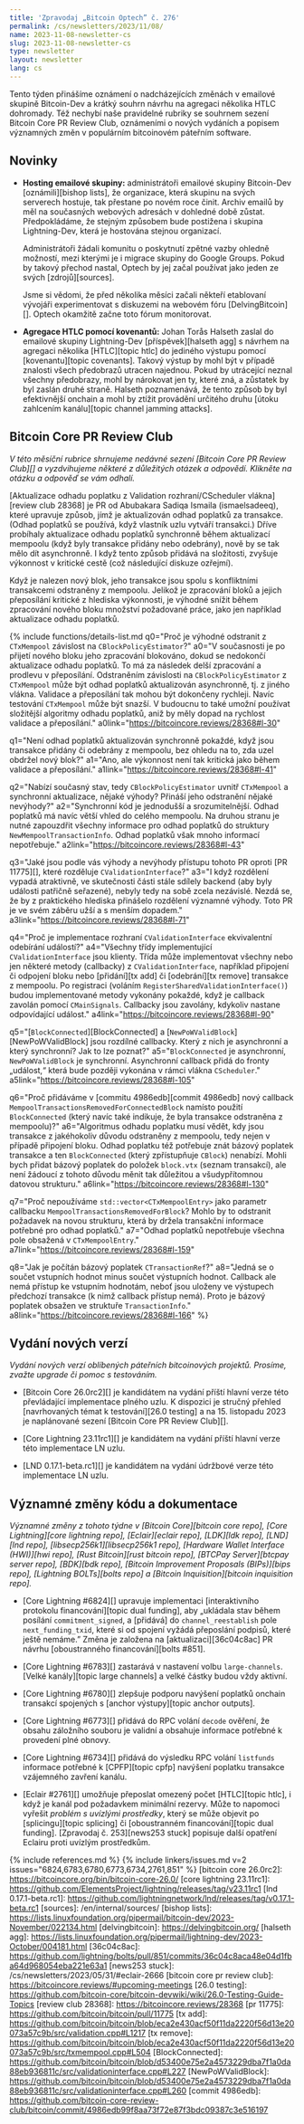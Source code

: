 ```yaml
---
title: 'Zpravodaj „Bitcoin Optech” č. 276'
permalink: /cs/newsletters/2023/11/08/
name: 2023-11-08-newsletter-cs
slug: 2023-11-08-newsletter-cs
type: newsletter
layout: newsletter
lang: cs
---
```

Tento týden přinášíme oznámení o nadcházejících změnách v emailové skupině
Bitcoin-Dev a krátký souhrn návrhu na agregaci několika HTLC dohromady. Též
nechybí naše pravidelné rubriky se souhrnem sezení Bitcoin Core PR Review Club,
oznámeními o nových vydáních a popisem významných změn v populárním
bitcoinovém páteřním software.

## Novinky

- **Hosting emailové skupiny:** administrátoři emailové skupiny Bitcoin-Dev
  [oznámili][bishop lists], že organizace, která skupinu na svých serverech
  hostuje, tak přestane po novém roce činit. Archiv emailů by měl na současných
  webových adresách v dohledné době zůstat. Předpokládáme, že stejným
  způsobem bude postižena i skupina Lightning-Dev, která je hostována
  stejnou organizací.

  Administrátoři žádali komunitu o poskytnutí zpětné vazby ohledně možností,
  mezi kterými je i migrace skupiny do Google Groups. Pokud by takový
  přechod nastal, Optech by jej začal používat jako jeden ze svých
  [zdrojů][sources].

  Jsme si vědomi, že před několika měsíci začali někteří etablovaní vývojáři
  experimentovat s diskuzemi na webovém fóru [DelvingBitcoin][]. Optech okamžitě
  začne toto fórum monitorovat.

- **Agregace HTLC pomocí kovenantů:** Johan Torås Halseth zaslal do emailové
  skupiny Lightning-Dev [příspěvek][halseth agg] s návrhem na agregaci několika
  [HTLC][topic htlc] do jediného výstupu pomocí [kovenantu][topic covenants].
  Takový výstup by mohl být v případě znalosti všech předobrazů utracen najednou.
  Pokud by utrácející neznal všechny předobrazy, mohl by nárokovat jen ty, které
  zná, a zůstatek by byl zaslán druhé straně. Halseth poznamenává, že tento
  způsob by byl efektivnější onchain a mohl by ztížit provádění určitého druhu
  [útoku zahlcením kanálu][topic channel jamming attacks].

## Bitcoin Core PR Review Club

*V této měsíční rubrice shrnujeme nedávné sezení [Bitcoin Core PR Review Club][] a
vyzdvihujeme některé z důležitých otázek a odpovědí. Klikněte na otázku a odpověď se vám odhalí.*

[Aktualizace odhadu poplatku z Validation rozhraní/CScheduler vlákna][review club 28368]
je PR od Abubakara Sadiqa Ismaila (ismaelsadeeq), které upravuje způsob, jímž
je aktualizován odhad poplatků za transakce. (Odhad poplatků se používá, když
vlastník uzlu vytváří transakci.) Dříve probíhaly aktualizace odhadu poplatků
synchronně během aktualizací mempoolu (když byly transakce přidány nebo odebrány),
nově by se tak mělo dít asynchronně. I když tento způsob přidává na složitosti,
zvyšuje výkonnost v kritické cestě (což následující diskuze ozřejmí).

Když je nalezen nový blok, jeho transakce jsou spolu s konfliktními transakcemi
odstraněny z mempoolu. Jelikož je zpracování bloků a jejich přeposílání kritické z hlediska
výkonnosti, je výhodné snížit během zpracování nového bloku množství požadované
práce, jako jen například aktualizace odhadu poplatků.

{% include functions/details-list.md
  q0="Proč je výhodné odstranit z `CTxMempool` závislost na `CBlockPolicyEstimator`?"
  a0="V současnosti je po přijetí nového bloku jeho zpracování blokováno, dokud se
      nedokončí aktualizace odhadu poplatků. To má za následek delší zpracování a
      prodlevu v přeposílání. Odstraněním závislosti na `CBlockPolicyEstimator`
      z `CTxMempool` může být odhad poplatků aktualizován asynchronně, tj.
      z jiného vlákna. Validace a přeposílání tak mohou být dokončeny rychleji.
      Navíc testování `CTxMempool` může být snazší. V budoucnu to také umožní
      používat složitější algoritmy odhadu poplatků, aniž by měly dopad
      na rychlost validace a přeposílání."
  a0link="https://bitcoincore.reviews/28368#l-30"

  q1="Není odhad poplatků aktualizován synchronně pokaždé, když jsou transakce přidány či
      odebrány z mempoolu, bez ohledu na to, zda uzel obdržel nový blok?"
  a1="Ano, ale výkonnost není tak kritická jako během validace a přeposílání."
  a1link="https://bitcoincore.reviews/28368#l-41"

  q2="Nabízí současný stav, tedy `CBlockPolicyEstimator` uvnitř `CTxMempool`
      a synchronní aktualizace, nějaké výhody? Přináší jeho odstranění nějaké
      nevýhody?"
  a2="Synchronní kód je jednodušší a srozumitelnější. Odhad poplatků má navíc
      větší vhled do celého mempoolu. Na druhou stranu je nutné zapouzdřit
      všechny informace pro odhad poplatků do struktury `NewMempoolTransactionInfo`.
      Odhad poplatků však mnoho informací nepotřebuje."
  a2link="https://bitcoincore.reviews/28368#l-43"

  q3="Jaké jsou podle vás výhody a nevýhody přístupu tohoto PR oproti [PR 11775][],
      které rozděluje `CValidationInterface`?"
  a3="I když rozdělení vypadá atraktivně, ve skutečnosti části stále sdílely backend
      (aby byly události patřičně seřazené), nebyly tedy na sobě zcela nezávislé.
      Nezdá se, že by z praktického hlediska přinášelo rozdělení významné výhody.
      Toto PR je ve svém záběru užší a s menším dopadem."
  a3link="https://bitcoincore.reviews/28368#l-71"

  q4="Proč je implementace rozhraní `CValidationInterface` ekvivalentní odebírání událostí?"
  a4="Všechny třídy implementující `CValidationInterface` jsou klienty.
      Třída může implementovat všechny nebo jen některé metody (callbacky) z `CValidationInterface`,
      například připojení či odpojení bloku nebo [přidání][tx add] či [odebrání][tx remove]
      transakce z mempoolu. Po registraci (voláním `RegisterSharedValidationInterface()`)
      budou implementované metody vykonány pokaždé, když je callback zavolán pomocí
      `CMainSignals`. Callbacky jsou zavolány, kdykoliv nastane odpovídající událost."
  a4link="https://bitcoincore.reviews/28368#l-90"

  q5="[`BlockConnected`][BlockConnected] a [`NewPoWValidBlock`][NewPoWValidBlock]
      jsou rozdílné callbacky. Který z nich je asynchronní a který synchronní?
      Jak to lze poznat?"
  a5="`BlockConnected` je asynchronní, `NewPoWValidBlock` je synchronní.
      Asynchronní callback přidá do fronty „událost,“ která bude později
      vykonána v rámci vlákna `CScheduler`."
  a5link="https://bitcoincore.reviews/28368#l-105"

  q6="Proč přidáváme v [commitu 4986edb][commit 4986edb] nový callback
      `MempoolTransactionsRemovedForConnectedBlock` namísto použití
      `BlockConnected` (který navíc také indikuje, že byla transakce odstraněna
      z mempoolu)?"
  a6="Algoritmus odhadu poplatku musí vědět, kdy jsou transakce z jakéhokoliv důvodu
      odstraněny z mempoolu, tedy nejen v případě připojení bloku. Odhad poplatku též
      potřebuje znát bázový poplatek transakce a ten  `BlockConnected`
      (který zpřístupňuje `CBlock`) nenabízí. Mohli bych přidat bázový poplatek
      do položek `block.vtx` (seznam transakcí), ale není žádoucí z tohoto důvodu
      měnit tak důležitou a všudypřítomnou datovou strukturu."
  a6link="https://bitcoincore.reviews/28368#l-130"

  q7="Proč nepoužíváme `std::vector<CTxMempoolEntry>` jako parametr callbacku
      `MempoolTransactionsRemovedForBlock`? Mohlo by to odstranit požadavek
      na novou strukturu, která by držela transakční informace potřebné pro
      odhad poplatků."
  a7="Odhad poplatků nepotřebuje všechna pole obsažená v `CTxMempoolEntry`."
  a7link="https://bitcoincore.reviews/28368#l-159"

  q8="Jak je počítán bázový poplatek `CTransactionRef`?"
  a8="Jedná se o součet vstupních hodnot minus součet výstupních hodnot. Callback
      ale nemá přístup ke vstupním hodnotám, neboť jsou uloženy ve výstupech předchozí
      transakce (k nimž callback přístup nemá). Proto je bázový poplatek obsažen ve
      struktuře `TransactionInfo`."
  a8link="https://bitcoincore.reviews/28368#l-166"
%}

## Vydání nových verzí

*Vydání nových verzí oblíbených páteřních bitcoinových projektů. Prosíme,
zvažte upgrade či pomoc s testováním.*

- [Bitcoin Core 26.0rc2][] je kandidátem na vydání příští hlavní verze této
  převládající implementace plného uzlu. K dispozici je stručný přehled
  [navrhovaných témat k testování][26.0 testing] a na 15. listopadu 2023
  je naplánované sezení [Bitcoin Core PR Review Club][].

- [Core Lightning 23.11rc1][] je kandidátem na vydání příští hlavní verze
  této implementace LN uzlu.

- [LND 0.17.1-beta.rc1][] je kandidátem na vydání údržbové verze této implementace
  LN uzlu.

## Významné změny kódu a dokumentace

*Významné změny z tohoto týdne v [Bitcoin Core][bitcoin core repo], [Core
Lightning][core lightning repo], [Eclair][eclair repo], [LDK][ldk repo],
[LND][lnd repo], [libsecp256k1][libsecp256k1 repo], [Hardware Wallet
Interface (HWI)][hwi repo], [Rust Bitcoin][rust bitcoin repo], [BTCPay
Server][btcpay server repo], [BDK][bdk repo], [Bitcoin Improvement
Proposals (BIPs)][bips repo], [Lightning BOLTs][bolts repo] a
[Bitcoin Inquisition][bitcoin inquisition repo].*

- [Core Lightning #6824][] upravuje implementaci [interaktivního protokolu
  financování][topic dual funding], aby „ukládala stav během posílání
  `commitment_signed`, a [přidává] do `channel_reestablish` pole
  `next_funding_txid`, které si od spojení vyžádá přeposlání podpisů,
  které ještě nemáme.” Změna je založena na [aktualizaci][36c04c8ac]
  PR návrhu [oboustranného financování][bolts #851].

- [Core Lightning #6783][] zastarává v nastavení volbu `large-channels`.
  [Velké kanály][topic large channels] a velké částky budou vždy aktivní.

- [Core Lightning #6780][] zlepšuje podporu navýšení poplatků onchain transakcí
  spojených s [anchor výstupy][topic anchor outputs].

- [Core Lightning #6773][] přidává do RPC volání `decode` ověření, že
  obsahu záložního souboru je validní a obsahuje informace potřebné k provedení plné obnovy.

- [Core Lightning #6734][] přidává do výsledku RPC volání `listfunds` informace
  potřebné k [CPFP][topic cpfp] navýšení poplatku transakce vzájemného zavření kanálu.

- [Eclair #2761][] umožňuje přeposlat omezený počet [HTLC][topic htlc], i když je
  kanál pod požadavkem minimální rezervy. Může to napomoci vyřešit _problém s uvízlými
  prostředky_, který se může objevit po [splicingu][topic splicing] či [oboustranném
  financování][topic dual funding]. [Zpravodaj č. 253][news253 stuck] popisuje další
  opatření Eclairu proti uvízlým prostředkům.

{% include references.md %}
{% include linkers/issues.md v=2 issues="6824,6783,6780,6773,6734,2761,851" %}
[bitcoin core 26.0rc2]: https://bitcoincore.org/bin/bitcoin-core-26.0/
[core lightning 23.11rc1]: https://github.com/ElementsProject/lightning/releases/tag/v23.11rc1
[lnd 0.17.1-beta.rc1]: https://github.com/lightningnetwork/lnd/releases/tag/v0.17.1-beta.rc1
[sources]: /en/internal/sources/
[bishop lists]: https://lists.linuxfoundation.org/pipermail/bitcoin-dev/2023-November/022134.html
[delvingbitcoin]: https://delvingbitcoin.org/
[halseth agg]: https://lists.linuxfoundation.org/pipermail/lightning-dev/2023-October/004181.html
[36c04c8ac]: https://github.com/lightning/bolts/pull/851/commits/36c04c8aca48e04d1fba64d968054eba221e63a1
[news253 stuck]: /cs/newsletters/2023/05/31/#eclair-2666
[bitcoin core pr review club]: https://bitcoincore.reviews/#upcoming-meetings
[26.0 testing]: https://github.com/bitcoin-core/bitcoin-devwiki/wiki/26.0-Testing-Guide-Topics
[review club 28368]: https://bitcoincore.reviews/28368
[pr 11775]: https://github.com/bitcoin/bitcoin/pull/11775
[tx add]: https://github.com/bitcoin/bitcoin/blob/eca2e430acf50f11da2220f56d13e20073a57c9b/src/validation.cpp#L1217
[tx remove]: https://github.com/bitcoin/bitcoin/blob/eca2e430acf50f11da2220f56d13e20073a57c9b/src/txmempool.cpp#L504
[BlockConnected]: https://github.com/bitcoin/bitcoin/blob/d53400e75e2a4573229dba7f1a0da88eb936811c/src/validationinterface.cpp#L227
[NewPoWValidBlock]: https://github.com/bitcoin/bitcoin/blob/d53400e75e2a4573229dba7f1a0da88eb936811c/src/validationinterface.cpp#L260
[commit 4986edb]: https://github.com/bitcoin-core-review-club/bitcoin/commit/4986edb99f8aa73f72e87f3bdc09387c3e516197
